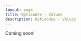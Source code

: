 ```yaml
---
layout: page
title: Opticodex - Values
description: Opticodex - Values
---
```


<div class="alert alert-info" role="alert">
  Coming soon!
</div>